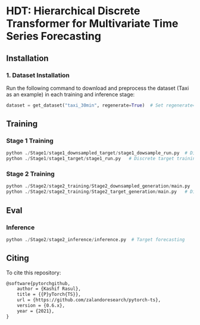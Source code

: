 # HDT: Hierarchical Discrete Transformer for Multivariate Time Series Forecasting


## Installation

### 1. Dataset Installation
Run the following command to download and preprocess the dataset (Taxi as an example) in each training and inference stage:

```python
dataset = get_dataset("taxi_30min", regenerate=True)  # Set regenerate=True for the first time
```

## Training

### Stage 1 Training
```python
python ./Stage1/stage1_downsampled_target/stage1_dowsample_run.py  # Discrete downsampled target training
python ./Stage1/stage1_target/stage1_run.py   # Discrete target training
```

### Stage 2 Training
```python
python ./Stage2/stage2_training/Stage2_downsampled_generation/main.py  # Discrete downsampled target generation
python ./Stage2/stage2_training/Stage2_target_generation/main.py   # Discrete target generation
```
## Eval
### Inference
```python
python ./Stage2/stage2_inference/inference.py  # Target forecasting
```

## Citing

To cite this repository:

```tex
@software{pytorchgithub,
    author = {Kashif Rasul},
    title = {{P}yTorch{TS}},
    url = {https://github.com/zalandoresearch/pytorch-ts},
    version = {0.6.x},
    year = {2021},
}
```

